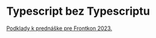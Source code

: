 # Typescript bez Typescriptu

[Podklady k prednáške pre Frontkon 2023.](https://frontendisti.cz/konference?riki-fridrich)

